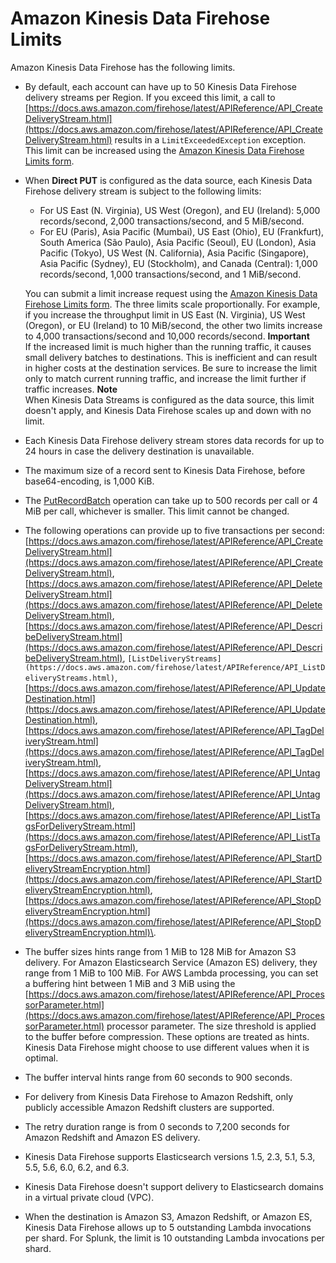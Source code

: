 # Amazon Kinesis Data Firehose Limits<a name="limits"></a>

Amazon Kinesis Data Firehose has the following limits\. 
+ By default, each account can have up to 50 Kinesis Data Firehose delivery streams per Region\. If you exceed this limit, a call to [https://docs.aws.amazon.com/firehose/latest/APIReference/API_CreateDeliveryStream.html](https://docs.aws.amazon.com/firehose/latest/APIReference/API_CreateDeliveryStream.html) results in a `LimitExceededException` exception\. This limit can be increased using the [Amazon Kinesis Data Firehose Limits form](https://console.aws.amazon.com/support/home#/case/create?issueType=service-limit-increase&limitType=service-code-kinesis-firehose)\.
+ When **Direct PUT** is configured as the data source, each Kinesis Data Firehose delivery stream is subject to the following limits:
  + For US East \(N\. Virginia\), US West \(Oregon\), and EU \(Ireland\): 5,000 records/second, 2,000 transactions/second, and 5 MiB/second\.
  + For EU \(Paris\), Asia Pacific \(Mumbai\), US East \(Ohio\), EU \(Frankfurt\), South America \(São Paulo\), Asia Pacific \(Seoul\), EU \(London\), Asia Pacific \(Tokyo\), US West \(N\. California\), Asia Pacific \(Singapore\), Asia Pacific \(Sydney\), EU \(Stockholm\), and Canada \(Central\): 1,000 records/second, 1,000 transactions/second, and 1 MiB/second\. 

  You can submit a limit increase request using the [Amazon Kinesis Data Firehose Limits form](https://console.aws.amazon.com/support/home#/case/create?issueType=service-limit-increase&limitType=service-code-kinesis-firehose)\. The three limits scale proportionally\. For example, if you increase the throughput limit in US East \(N\. Virginia\), US West \(Oregon\), or EU \(Ireland\) to 10 MiB/second, the other two limits increase to 4,000 transactions/second and 10,000 records/second\.
**Important**  
If the increased limit is much higher than the running traffic, it causes small delivery batches to destinations\. This is inefficient and can result in higher costs at the destination services\. Be sure to increase the limit only to match current running traffic, and increase the limit further if traffic increases\.
**Note**  
When Kinesis Data Streams is configured as the data source, this limit doesn't apply, and Kinesis Data Firehose scales up and down with no limit\. 
+ Each Kinesis Data Firehose delivery stream stores data records for up to 24 hours in case the delivery destination is unavailable\.
+ The maximum size of a record sent to Kinesis Data Firehose, before base64\-encoding, is 1,000 KiB\.
+ The [PutRecordBatch](https://docs.aws.amazon.com/firehose/latest/APIReference/API_PutRecordBatch.html) operation can take up to 500 records per call or 4 MiB per call, whichever is smaller\. This limit cannot be changed\.
+ The following operations can provide up to five transactions per second: [https://docs.aws.amazon.com/firehose/latest/APIReference/API_CreateDeliveryStream.html](https://docs.aws.amazon.com/firehose/latest/APIReference/API_CreateDeliveryStream.html), [https://docs.aws.amazon.com/firehose/latest/APIReference/API_DeleteDeliveryStream.html](https://docs.aws.amazon.com/firehose/latest/APIReference/API_DeleteDeliveryStream.html), [https://docs.aws.amazon.com/firehose/latest/APIReference/API_DescribeDeliveryStream.html](https://docs.aws.amazon.com/firehose/latest/APIReference/API_DescribeDeliveryStream.html), `[ListDeliveryStreams](https://docs.aws.amazon.com/firehose/latest/APIReference/API_ListDeliveryStreams.html)`, [https://docs.aws.amazon.com/firehose/latest/APIReference/API_UpdateDestination.html](https://docs.aws.amazon.com/firehose/latest/APIReference/API_UpdateDestination.html), [https://docs.aws.amazon.com/firehose/latest/APIReference/API_TagDeliveryStream.html](https://docs.aws.amazon.com/firehose/latest/APIReference/API_TagDeliveryStream.html), [https://docs.aws.amazon.com/firehose/latest/APIReference/API_UntagDeliveryStream.html](https://docs.aws.amazon.com/firehose/latest/APIReference/API_UntagDeliveryStream.html), [https://docs.aws.amazon.com/firehose/latest/APIReference/API_ListTagsForDeliveryStream.html](https://docs.aws.amazon.com/firehose/latest/APIReference/API_ListTagsForDeliveryStream.html), [https://docs.aws.amazon.com/firehose/latest/APIReference/API_StartDeliveryStreamEncryption.html](https://docs.aws.amazon.com/firehose/latest/APIReference/API_StartDeliveryStreamEncryption.html), [https://docs.aws.amazon.com/firehose/latest/APIReference/API_StopDeliveryStreamEncryption.html](https://docs.aws.amazon.com/firehose/latest/APIReference/API_StopDeliveryStreamEncryption.html)\. 
+ The buffer sizes hints range from 1 MiB to 128 MiB for Amazon S3 delivery\. For Amazon Elasticsearch Service \(Amazon ES\) delivery, they range from 1 MiB to 100 MiB\. For AWS Lambda processing, you can set a buffering hint between 1 MiB and 3 MiB using the [https://docs.aws.amazon.com/firehose/latest/APIReference/API_ProcessorParameter.html](https://docs.aws.amazon.com/firehose/latest/APIReference/API_ProcessorParameter.html) processor parameter\. The size threshold is applied to the buffer before compression\. These options are treated as hints\. Kinesis Data Firehose might choose to use different values when it is optimal\. 
+ The buffer interval hints range from 60 seconds to 900 seconds\.
+ For delivery from Kinesis Data Firehose to Amazon Redshift, only publicly accessible Amazon Redshift clusters are supported\.
+ The retry duration range is from 0 seconds to 7,200 seconds for Amazon Redshift and Amazon ES delivery\.
+ Kinesis Data Firehose supports Elasticsearch versions 1\.5, 2\.3, 5\.1, 5\.3, 5\.5, 5\.6, 6\.0, 6\.2, and 6\.3\.
+ Kinesis Data Firehose doesn't support delivery to Elasticsearch domains in a virtual private cloud \(VPC\)\.
+ When the destination is Amazon S3, Amazon Redshift, or Amazon ES, Kinesis Data Firehose allows up to 5 outstanding Lambda invocations per shard\. For Splunk, the limit is 10 outstanding Lambda invocations per shard\. 
